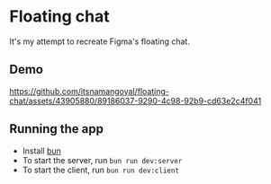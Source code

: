 # Floating chat
It's my attempt to recreate Figma's floating chat.

## Demo
https://github.com/itsnamangoyal/floating-chat/assets/43905880/89186037-9290-4c98-92b9-cd63e2c4f041

## Running the app
- Install [bun](https://bun.sh/docs/installation)
- To start the server, run ```bun run dev:server```
- To start the client, run ```bun run dev:client```
